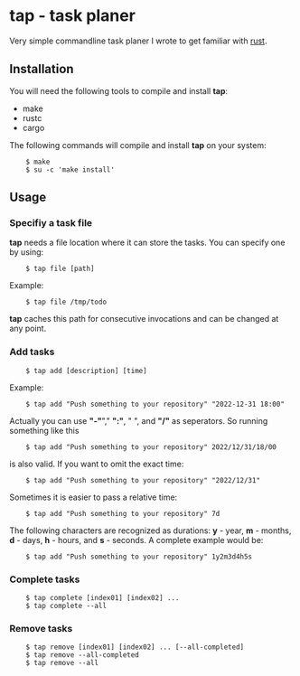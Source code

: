 # tap - task planer

Very simple commandline task planer I wrote to get familiar with 
[rust](https://www.rust-lang.org/).

## Installation

You will need the following tools to compile and install __tap__:

* make
* rustc
* cargo

The following commands will compile and install __tap__ on your system:

```
    $ make
    $ su -c 'make install'
```

## Usage

### Specifiy a task file

__tap__ needs a file location where it can store the tasks. You can specify
one by using:

```
    $ tap file [path]
```
Example:
```
    $ tap file /tmp/todo
```

__tap__ caches this path for consecutive invocations and can be changed 
at any point.

### Add tasks

```
    $ tap add [description] [time]
```

Example:

```
    $ tap add "Push something to your repository" "2022-12-31 18:00"
```
Actually you can use __"-"__"," __":"__, " ", and __"/"__ as seperators.
So running something like this

```
    $ tap add "Push something to your repository" 2022/12/31/18/00
```
is also valid. If you want to omit the exact time:
```
    $ tap add "Push something to your repository" "2022/12/31"
```

Sometimes it is easier to pass a relative time:

```
    $ tap add "Push something to your repository" 7d
```

The following characters are recognized as durations: __y__ - year, 
__m__ - months, __d__ - days, __h__ - hours, and __s__ - seconds. A complete
example would be:

```
    $ tap add "Push something to your repository" 1y2m3d4h5s
```
### Complete tasks

```
    $ tap complete [index01] [index02] ...
    $ tap complete --all
```

### Remove tasks

```
    $ tap remove [index01] [index02] ... [--all-completed]
    $ tap remove --all-completed
    $ tap remove --all
```
